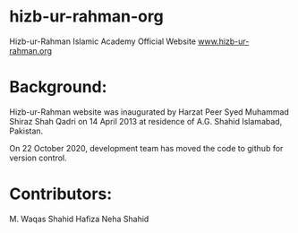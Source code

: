 # hizb-ur-rahman-org
Hizb-ur-Rahman Islamic Academy Official Website
www.hizb-ur-rahman.org


# Background:
Hizb-ur-Rahman website was inaugurated by Harzat Peer Syed Muhammad Shiraz Shah Qadri on 14 April 2013 at residence of A.G. Shahid Islamabad, Pakistan.

On 22 October 2020, development team has moved the code to github for version control.

# Contributors:
M. Waqas Shahid
Hafiza Neha Shahid 
